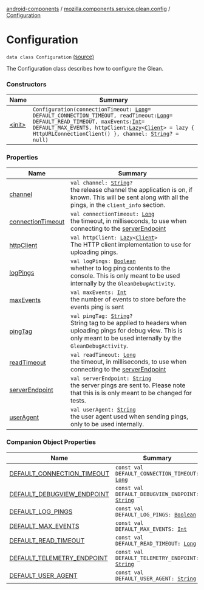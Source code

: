 [android-components](../../index.md) / [mozilla.components.service.glean.config](../index.md) / [Configuration](./index.md)

# Configuration

`data class Configuration` [(source)](https://github.com/mozilla-mobile/android-components/blob/master/components/service/glean/src/main/java/mozilla/components/service/glean/config/Configuration.kt#L29)

The Configuration class describes how to configure the Glean.

### Constructors

| Name | Summary |
|---|---|
| [&lt;init&gt;](-init-.md) | `Configuration(connectionTimeout: `[`Long`](https://kotlinlang.org/api/latest/jvm/stdlib/kotlin/-long/index.html)` = DEFAULT_CONNECTION_TIMEOUT, readTimeout: `[`Long`](https://kotlinlang.org/api/latest/jvm/stdlib/kotlin/-long/index.html)` = DEFAULT_READ_TIMEOUT, maxEvents: `[`Int`](https://kotlinlang.org/api/latest/jvm/stdlib/kotlin/-int/index.html)` = DEFAULT_MAX_EVENTS, httpClient: `[`Lazy`](https://kotlinlang.org/api/latest/jvm/stdlib/kotlin/-lazy/index.html)`<`[`Client`](../../mozilla.components.concept.fetch/-client/index.md)`> = lazy { HttpURLConnectionClient() }, channel: `[`String`](https://kotlinlang.org/api/latest/jvm/stdlib/kotlin/-string/index.html)`? = null)` |

### Properties

| Name | Summary |
|---|---|
| [channel](channel.md) | `val channel: `[`String`](https://kotlinlang.org/api/latest/jvm/stdlib/kotlin/-string/index.html)`?`<br>the release channel the application is on, if known. This will be     sent along with all the pings, in the `client_info` section. |
| [connectionTimeout](connection-timeout.md) | `val connectionTimeout: `[`Long`](https://kotlinlang.org/api/latest/jvm/stdlib/kotlin/-long/index.html)<br>the timeout, in milliseconds, to use when connecting to     the [serverEndpoint](server-endpoint.md) |
| [httpClient](http-client.md) | `val httpClient: `[`Lazy`](https://kotlinlang.org/api/latest/jvm/stdlib/kotlin/-lazy/index.html)`<`[`Client`](../../mozilla.components.concept.fetch/-client/index.md)`>`<br>The HTTP client implementation to use for uploading pings. |
| [logPings](log-pings.md) | `val logPings: `[`Boolean`](https://kotlinlang.org/api/latest/jvm/stdlib/kotlin/-boolean/index.html)<br>whether to log ping contents to the console. This is only meant to be used     internally by the `GleanDebugActivity`. |
| [maxEvents](max-events.md) | `val maxEvents: `[`Int`](https://kotlinlang.org/api/latest/jvm/stdlib/kotlin/-int/index.html)<br>the number of events to store before the events ping is sent |
| [pingTag](ping-tag.md) | `val pingTag: `[`String`](https://kotlinlang.org/api/latest/jvm/stdlib/kotlin/-string/index.html)`?`<br>String tag to be applied to headers when uploading pings for debug view.     This is only meant to be used internally by the `GleanDebugActivity`. |
| [readTimeout](read-timeout.md) | `val readTimeout: `[`Long`](https://kotlinlang.org/api/latest/jvm/stdlib/kotlin/-long/index.html)<br>the timeout, in milliseconds, to use when connecting to     the [serverEndpoint](server-endpoint.md) |
| [serverEndpoint](server-endpoint.md) | `val serverEndpoint: `[`String`](https://kotlinlang.org/api/latest/jvm/stdlib/kotlin/-string/index.html)<br>the server pings are sent to. Please note that this is     is only meant to be changed for tests. |
| [userAgent](user-agent.md) | `val userAgent: `[`String`](https://kotlinlang.org/api/latest/jvm/stdlib/kotlin/-string/index.html)<br>the user agent used when sending pings, only to be used internally. |

### Companion Object Properties

| Name | Summary |
|---|---|
| [DEFAULT_CONNECTION_TIMEOUT](-d-e-f-a-u-l-t_-c-o-n-n-e-c-t-i-o-n_-t-i-m-e-o-u-t.md) | `const val DEFAULT_CONNECTION_TIMEOUT: `[`Long`](https://kotlinlang.org/api/latest/jvm/stdlib/kotlin/-long/index.html) |
| [DEFAULT_DEBUGVIEW_ENDPOINT](-d-e-f-a-u-l-t_-d-e-b-u-g-v-i-e-w_-e-n-d-p-o-i-n-t.md) | `const val DEFAULT_DEBUGVIEW_ENDPOINT: `[`String`](https://kotlinlang.org/api/latest/jvm/stdlib/kotlin/-string/index.html) |
| [DEFAULT_LOG_PINGS](-d-e-f-a-u-l-t_-l-o-g_-p-i-n-g-s.md) | `const val DEFAULT_LOG_PINGS: `[`Boolean`](https://kotlinlang.org/api/latest/jvm/stdlib/kotlin/-boolean/index.html) |
| [DEFAULT_MAX_EVENTS](-d-e-f-a-u-l-t_-m-a-x_-e-v-e-n-t-s.md) | `const val DEFAULT_MAX_EVENTS: `[`Int`](https://kotlinlang.org/api/latest/jvm/stdlib/kotlin/-int/index.html) |
| [DEFAULT_READ_TIMEOUT](-d-e-f-a-u-l-t_-r-e-a-d_-t-i-m-e-o-u-t.md) | `const val DEFAULT_READ_TIMEOUT: `[`Long`](https://kotlinlang.org/api/latest/jvm/stdlib/kotlin/-long/index.html) |
| [DEFAULT_TELEMETRY_ENDPOINT](-d-e-f-a-u-l-t_-t-e-l-e-m-e-t-r-y_-e-n-d-p-o-i-n-t.md) | `const val DEFAULT_TELEMETRY_ENDPOINT: `[`String`](https://kotlinlang.org/api/latest/jvm/stdlib/kotlin/-string/index.html) |
| [DEFAULT_USER_AGENT](-d-e-f-a-u-l-t_-u-s-e-r_-a-g-e-n-t.md) | `const val DEFAULT_USER_AGENT: `[`String`](https://kotlinlang.org/api/latest/jvm/stdlib/kotlin/-string/index.html) |
